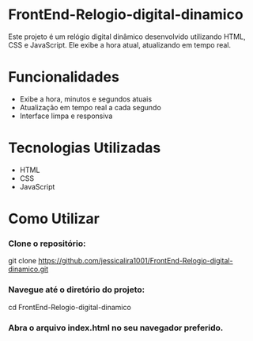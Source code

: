 # FrontEnd-Relogio-digital-dinamico
Este projeto é um relógio digital dinâmico desenvolvido utilizando HTML, CSS e JavaScript. Ele exibe a hora atual, atualizando em tempo real.

# Funcionalidades

- Exibe a hora, minutos e segundos atuais
- Atualização em tempo real a cada segundo
- Interface limpa e responsiva

# Tecnologias Utilizadas

- HTML
- CSS
- JavaScript

# Como Utilizar

### Clone o repositório:
git clone https://github.com/jessicalira1001/FrontEnd-Relogio-digital-dinamico.git

### Navegue até o diretório do projeto:
cd FrontEnd-Relogio-digital-dinamico

### Abra o arquivo index.html no seu navegador preferido.

